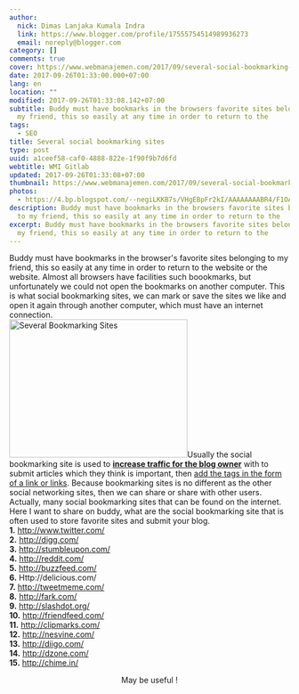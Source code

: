 ```yaml
---
author:
  nick: Dimas Lanjaka Kumala Indra
  link: https://www.blogger.com/profile/17555754514989936273
  email: noreply@blogger.com
category: []
comments: true
cover: https://www.webmanajemen.com/2017/09/several-social-bookmarking-sites/d47107fbc0b5da5fc28924f2b6e166f9.jpeg
date: 2017-09-26T01:33:00.000+07:00
lang: en
location: ""
modified: 2017-09-26T01:33:08.142+07:00
subtitle: Buddy must have bookmarks in the browsers favorite sites belonging to
  my friend, this so easily at any time in order to return to the
tags:
  - SEO
title: Several social bookmarking sites
type: post
uuid: a1ceef58-caf0-4888-822e-1f90f9b7d6fd
webtitle: WMI Gitlab
updated: 2017-09-26T01:33:08+07:00
thumbnail: https://www.webmanajemen.com/2017/09/several-social-bookmarking-sites/d47107fbc0b5da5fc28924f2b6e166f9.jpeg
photos:
  - https://4.bp.blogspot.com/--negiLKKB7s/VHgEBpFr2kI/AAAAAAAABR4/F1OABPKFt4k/s320/shareing%2Bbuttons%2Bfor%2Bblogger.jpeg
description: Buddy must have bookmarks in the browsers favorite sites belonging
  to my friend, this so easily at any time in order to return to the
excerpt: Buddy must have bookmarks in the browsers favorite sites belonging to
  my friend, this so easily at any time in order to return to the
---
```


Buddy must have bookmarks in the browser's favorite sites belonging to my friend, this so easily at any time in order to return to the website or the website. Almost all browsers have facilities such boookmarks, but unfortunately we could not open the bookmarks on another computer. This is what social bookmarking sites, we can mark or save the sites we like and open it again through another computer, which must have an internet connection. <br><img alt="Several Bookmarking Sites" height="248" src="https://4.bp.blogspot.com/--negiLKKB7s/VHgEBpFr2kI/AAAAAAAABR4/F1OABPKFt4k/s320/shareing%2Bbuttons%2Bfor%2Bblogger.jpeg" title="several Bookmarking Sites" width="320">Usually the social bookmarking site is used to <a href="https://web-manajemen.blogspot.com/p/search.html?q=meningkatkan+traffic+blog" target="_blank"><b>increase traffic for the blog owner</b></a> with to submit articles which they think is important, then <a href="https://web-manajemen.blogspot.com/p/search.html?q=cara-membuat-link" target="_blank">add the tags in the form of a link or links</a>.&nbsp;Because bookmarking sites is no different as the other social networking sites, then we can share or share with other users. <br>Actually, many social bookmarking sites that can be found on the internet. Here I want to share on buddy, what are the social bookmarking site that is often used to store favorite sites and submit your blog. <br><b>1.</b> http://www.twitter.com/ <br><b>2.</b> http://digg.com/ <br><b>3.</b> http://stumbleupon.com/ <br><b>4.</b> http://reddit.com/ <br><b>5.</b> http://buzzfeed.com/ <br><b>6.</b> Http://delicious.com/ <br><b>7.</b> http://tweetmeme.com/ <br><b>8.</b> http://fark.com/ <br><b>9.</b> http://slashdot.org/ <br><b>10.</b> http://friendfeed.com/ <br><b>11.</b> http://clipmarks.com/ <br><b>12.</b> http://nesvine.com/ <br><b>13.</b> http://diigo.com/ <br><b>14.</b> http://dzone.com/ <br><b>15.</b> http://chime.in/ <br><center> May be useful ! </center><br><br>